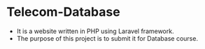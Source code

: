 # Telecom-Database
* It is a website written in PHP using Laravel framework.
* The purpose of this project is to submit it for Database course.
